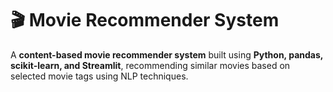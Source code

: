 ﻿# 🎬 Movie Recommender System

A **content-based movie recommender system** built using **Python, pandas, scikit-learn, and Streamlit**, recommending similar movies based on selected movie tags using NLP techniques.
